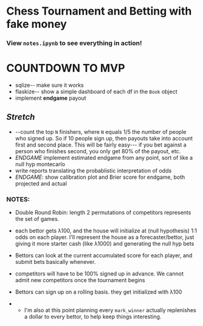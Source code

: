 # Chess Tournament and Betting with fake money

### View `notes.ipynb` to see everything in action! 

# COUNTDOWN TO MVP
- sqlize-- make sure it works
- flaskize-- show a simple dashboard of each df in the `Book` object
- implement **endgame** payout

## *Stretch*
- --count the top `N` finishers, where `N` equals 1/5 the number of people who signed up. So if 10 people sign up, then payouts take into account first and second place. This will be fairly easy--- if you bet against a person who finishes second, you only get 80% of the payout, etc. 
- *ENDGAME* implement estimated endgame from any point, sort of like a null hyp montecarlo 
- write reports translating the probablistic interpretation of odds
- *ENDGAME*: show calibration plot and Brier score for endgame, both projected and actual

### NOTES: 

- Double Round Robin: length 2 permutations of competitors represents the set of games. 

- each bettor gets λ100, and the house will initialize at (null hypothesis) 1:1 odds on each player. I'll represent the house as a forecaster/bettor, just giving it more starter cash (like λ1000) and generating the null hyp bets

- Bettors can look at the current accumulated score for each player, and submit bets basically whenever. 
 
- competitors will have to be 100% signed up in advance. We cannot admit new competitors once the tournament begins 

- Bettors can sign up on a rolling basis. they get initialized with λ100
- - I'm also at this point planning every `mark_winner` actually replenishes a dollar to every bettor, to help keep things interesting.  


